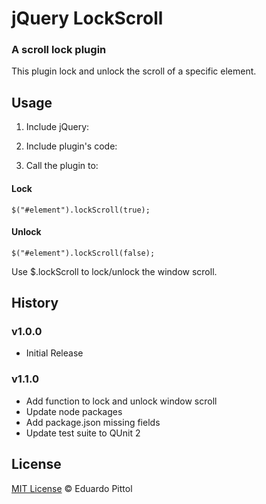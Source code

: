 # jQuery LockScroll

### A scroll lock plugin

This plugin lock and unlock the scroll of a specific element.

## Usage

1. Include jQuery:

	<script src="http://ajax.googleapis.com/ajax/libs/jquery/2.0.0/jquery.min.js"></script>

2. Include plugin's code:

	<script src="dist/jquery.lockscroll.min.js"></script>

3. Call the plugin to:

#### Lock

	$("#element").lockScroll(true);

#### Unlock

	$("#element").lockScroll(false);

Use $.lockScroll to lock/unlock the window scroll.

## History

### v1.0.0

* Initial Release

### v1.1.0

* Add function to lock and unlock window scroll
* Update node packages
* Add package.json missing fields
* Update test suite to QUnit 2

## License

[MIT License](http://opensource.org/licenses/MIT) © Eduardo Pittol

